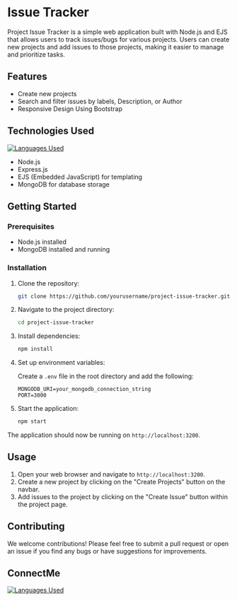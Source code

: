 # Issue Tracker

Project Issue Tracker is a simple web application built with Node.js and EJS that allows users to track issues/bugs for various projects. Users can create new projects and add issues to those projects, making it easier to manage and prioritize tasks.

## Features

- Create new projects
- Search and filter issues by labels, Description, or Author
- Responsive Design Using Bootstrap

## Technologies Used
[![Languages Used](https://skillicons.dev/icons?i=js,html,css,bootstrap,nodejs,express,mongodb)](https://skillicons.dev)
- Node.js
- Express.js
- EJS (Embedded JavaScript) for templating
- MongoDB for database storage

## Getting Started

### Prerequisites

- Node.js installed
- MongoDB installed and running

### Installation

1. Clone the repository:

    ```bash
    git clone https://github.com/yourusername/project-issue-tracker.git
    ```

2. Navigate to the project directory:

    ```bash
    cd project-issue-tracker
    ```

3. Install dependencies:

    ```bash
    npm install
    ```

4. Set up environment variables:

    Create a `.env` file in the root directory and add the following:

    ```
    MONGODB_URI=your_mongodb_connection_string
    PORT=3000
    ```

5. Start the application:

    ```bash
    npm start
    ```

The application should now be running on `http://localhost:3200`.

## Usage

1. Open your web browser and navigate to `http://localhost:3200`.
2. Create a new project by clicking on the "Create Projects" button on the navbar.
3. Add issues to the project by clicking on the "Create Issue" button within the project page.

## Contributing

We welcome contributions! Please feel free to submit a pull request or open an issue if you find any bugs or have suggestions for improvements.

## ConnectMe 
[![Languages Used](https://skillicons.dev/icons?i=linkedin)](https://www.linkedin.com/in/mdirfanul/)
